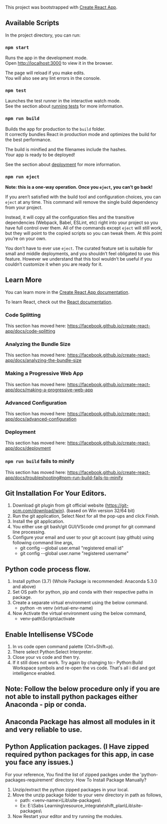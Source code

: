 This project was bootstrapped with [Create React App](https://github.com/facebook/create-react-app).

## Available Scripts

In the project directory, you can run:

### `npm start`

Runs the app in the development mode.<br />
Open [http://localhost:3000](http://localhost:3000) to view it in the browser.

The page will reload if you make edits.<br />
You will also see any lint errors in the console.

### `npm test`

Launches the test runner in the interactive watch mode.<br />
See the section about [running tests](https://facebook.github.io/create-react-app/docs/running-tests) for more information.

### `npm run build`

Builds the app for production to the `build` folder.<br />
It correctly bundles React in production mode and optimizes the build for the best performance.

The build is minified and the filenames include the hashes.<br />
Your app is ready to be deployed!

See the section about [deployment](https://facebook.github.io/create-react-app/docs/deployment) for more information.

### `npm run eject`

**Note: this is a one-way operation. Once you `eject`, you can’t go back!**

If you aren’t satisfied with the build tool and configuration choices, you can `eject` at any time. This command will remove the single build dependency from your project.

Instead, it will copy all the configuration files and the transitive dependencies (Webpack, Babel, ESLint, etc) right into your project so you have full control over them. All of the commands except `eject` will still work, but they will point to the copied scripts so you can tweak them. At this point you’re on your own.

You don’t have to ever use `eject`. The curated feature set is suitable for small and middle deployments, and you shouldn’t feel obligated to use this feature. However we understand that this tool wouldn’t be useful if you couldn’t customize it when you are ready for it.

## Learn More

You can learn more in the [Create React App documentation](https://facebook.github.io/create-react-app/docs/getting-started).

To learn React, check out the [React documentation](https://reactjs.org/).

### Code Splitting

This section has moved here: https://facebook.github.io/create-react-app/docs/code-splitting

### Analyzing the Bundle Size

This section has moved here: https://facebook.github.io/create-react-app/docs/analyzing-the-bundle-size

### Making a Progressive Web App

This section has moved here: https://facebook.github.io/create-react-app/docs/making-a-progressive-web-app

### Advanced Configuration

This section has moved here: https://facebook.github.io/create-react-app/docs/advanced-configuration

### Deployment

This section has moved here: https://facebook.github.io/create-react-app/docs/deployment

### `npm run build` fails to minify

This section has moved here: https://facebook.github.io/create-react-app/docs/troubleshooting#npm-run-build-fails-to-minify

## Git Installation For Your Editors.
1. Download git plugin from git official website (https://git-scm.com/download/win). (based on Win version 32/64 bit)
2. Run the git application, Select Next for all the pop-ups and click Finish.
3. Install the git application.
4. You either use git bash/git GUI/VScode cmd prompt for git command line processing.
5. Configure your email and user to your git account (say github) using following command line args,
   - git config --global user.email "registered email id"
   - git config --global user.name "registered username"

## Python code process flow.
1. Install python (3.7) (Whole Package is recommended: Anaconda 5.3.0 and above)
2. Set OS path for python, pip and conda with their respective paths in package.
3. Create a separate virtual environment using the below command.
   - python -m venv (virtual-env-name)
4. Now Activate the virtual environment using the below command,
   - venv-path\Scripts\activate

## Enable Intellisense VSCode
1. In vs code open command palette (Ctrl+Shift+p).
2. There select Python:Select Interpreter.
3. Close your vs code and then try. 
4. If it still does not work. Try again by changing to:- Python:Build Workspace symbols and re-open the vs code. That's all i did and got intelligence enabled.

## Note: Follow the below procedure only if you are not able to install python packages either Anaconda - pip or conda. 
## Anaconda Package has almost all modules in it and very reliable to use.
## Python Application packages. (I Have zipped required python packages for this app, in case you face any issues.)
For your reference, You find the list of zipped packges under the 'python-packages-requirement' directory.
How To Install Package Manually?
1. Unzip/extract the python zipped packages in your local.
2. Move the unzip package folder to your venv directory in path as follows,
   -  path: <your-local-directory>\<venv-name>\Lib\site-packages\
   -  Ex: E:\Sabs Learning\resource_integrate\shift_plan\Lib\site-packages\
3. Now Restart your editor and try running the modules.

